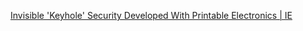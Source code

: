 
[Invisible 'Keyhole' Security Developed With Printable Electronics | IE](https://interestingengineering.com/innovation/invisible-keyhole-security-developed-with-printable-electronics)
